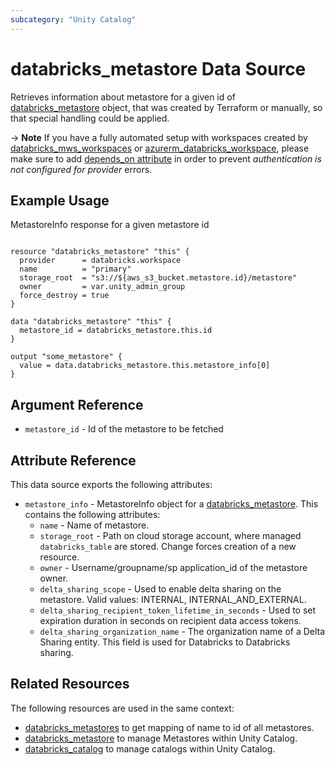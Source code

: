 ```yaml
---
subcategory: "Unity Catalog"
---
```

# databricks_metastore Data Source

Retrieves information about metastore for a given id of [databricks_metastore](../resources/metastore.md) object, that was created by Terraform or manually, so that special handling could be applied.

-> **Note** If you have a fully automated setup with workspaces created by [databricks_mws_workspaces](../resources/mws_workspaces.md) or [azurerm_databricks_workspace](https://registry.terraform.io/providers/hashicorp/azurerm/latest/docs/resources/databricks_workspace), please make sure to add [depends_on attribute](../index.md#data-resources-and-authentication-is-not-configured-errors) in order to prevent _authentication is not configured for provider_ errors.

## Example Usage

MetastoreInfo response for a given metastore id

```hcl

resource "databricks_metastore" "this" {
  provider      = databricks.workspace
  name          = "primary"
  storage_root  = "s3://${aws_s3_bucket.metastore.id}/metastore"
  owner         = var.unity_admin_group
  force_destroy = true
}

data "databricks_metastore" "this" {
  metastore_id = databricks_metastore.this.id
}

output "some_metastore" {
  value = data.databricks_metastore.this.metastore_info[0]
}
```

## Argument Reference
* `metastore_id` - Id of the metastore to be fetched

## Attribute Reference

This data source exports the following attributes:
* `metastore_info` - MetastoreInfo object for a [databricks_metastore](../resources/metastore.md). This contains the following attributes:
  * `name` - Name of metastore.
  * `storage_root` - Path on cloud storage account, where managed `databricks_table` are stored. Change forces creation of a new resource.
  * `owner` - Username/groupname/sp application_id of the metastore owner.
  * `delta_sharing_scope` - Used to enable delta sharing on the metastore. Valid values: INTERNAL, INTERNAL_AND_EXTERNAL.
  * `delta_sharing_recipient_token_lifetime_in_seconds` - Used to set expiration duration in seconds on recipient data access tokens.
  * `delta_sharing_organization_name` - The organization name of a Delta Sharing entity. This field is used for Databricks to Databricks sharing. 


## Related Resources

The following resources are used in the same context:
* [databricks_metastores](./metastores.md) to get mapping of name to id of all metastores.
* [databricks_metastore](../resources/metastore.md) to manage Metastores within Unity Catalog.
* [databricks_catalog](../resources/catalog.md) to manage catalogs within Unity Catalog.
